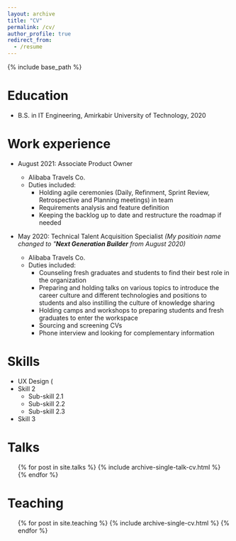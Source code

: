 ```yaml
---
layout: archive
title: "CV"
permalink: /cv/
author_profile: true
redirect_from:
  - /resume
---
```


{% include base_path %}

Education
======
* B.S. in IT Engineering, Amirkabir University of Technology, 2020

Work experience
======
* August 2021: Associate Product Owner
  * Alibaba Travels Co.
  * Duties included:
    * Holding agile ceremonies (Daily, Refinment, Sprint Review, Retrospective and Planning meetings) in team
    * Requirements analysis and feature definition
    * Keeping the backlog up to date and restructure the roadmap if needed

* May 2020: Technical Talent Acquisition Specialist
  _(My positioin name changed to "**Next Generation Builder** from August 2020)_
  * Alibaba Travels Co.
  * Duties included:
    * Counseling fresh graduates and students to find their best role in the organization
    * Preparing and holding talks on various topics to introduce the career culture and different technologies and positions to students and also instilling the culture of knowledge sharing
    * Holding camps and workshops to preparing students and fresh graduates to enter the workspace
    * Sourcing and screening CVs
    * Phone interview and looking for complementary information
  
Skills
======
* UX Design (
* Skill 2
  * Sub-skill 2.1
  * Sub-skill 2.2
  * Sub-skill 2.3
* Skill 3

Talks
======
  <ul>{% for post in site.talks %}
    {% include archive-single-talk-cv.html %}
  {% endfor %}</ul>
  
Teaching
======
  <ul>{% for post in site.teaching %}
    {% include archive-single-cv.html %}
  {% endfor %}</ul>
